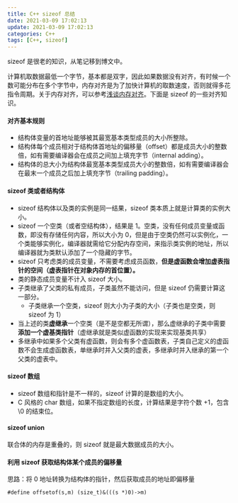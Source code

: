 ```yaml
---
title: C++ sizeof 总结
date: 2021-03-09 17:02:13
update: 2021-03-09 17:02:13
categories: C++
tags: [C++, sizeof]
---
```


sizeof 是很老的知识，从笔记移到博文中。

<!-- more -->

计算机取数据最低一个字节，基本都是双字，因此如果数据没有对齐，有时候一个数可能分布在多个字节中，内存对齐是为了加快计算机的取数速度，否则就得多花指令周期。关于内存对齐，可以参考[浅谈内存对齐](https://murphypei.github.io/blog/2020/04/memory-align.html)。下面是 sizeof 的一些对齐知识。

#### 对齐基本规则

* 结构体变量的首地址能够被其最宽基本类型成员的大小所整除。
* 结构体每个成员相对于结构体首地址的偏移量（offset）都是成员大小的整数倍，如有需要编译器会在成员之间加上填充字节（internal adding）。
* 结构体的总大小为结构体最宽基本类型成员大小的整数倍，如有需要编译器会在最末一个成员之后加上填充字节（trailing padding）。

#### sizeof 类或者结构体

* sizeof 结构体以及类的实例是同一结果，sizeof 类本质上就是计算类的实例大小。
* sizeof 一个空类（或者空结构体），结果是 1。空类，没有任何成员变量或函数，即没有存储任何内容，所以大小为 0，但是由于空类仍然可以实例化，一个类能够实例化，编译器就需给它分配内存空间，来指示类实例的地址，所以编译器就为类默认添加了一个隐藏的字节。
* sizeof 只考虑类的成员变量，不需要考虑成员函数，**但是虚函数会增加虚表指针的空间（虚表指针在对象内存的首位置）。**
* 类的静态成员变量不计入 sizeof 大小。
* 子类继承了父类的私有成员，子类虽然不能访问，但是 sizeof 仍需要计算这一部分。
    * 子类继承一个空类，sizeof 则大小为子类的大小（子类也是空类，则 sizeof 为 1）
* 当上述的类**虚继承**一个空类（是不是空都无所谓），那么虚继承的子类中需要**添加一个虚基类指针**（虚继承就是类似虚函数的实现来实现基类共享）
* 多继承中如果多个父类有虚函数，则会有多个虚函数表，子类自己定义的虚函数不会生成虚函数表，单继承时并入父类的虚表，多继承时并入继承的第一个父类的虚表中。


#### sizeof 数组

* sizeof 数组和指针是不一样的，sizeof 计算的是数组的大小。
* C 风格的 char 数组，如果不指定数组的长度，计算结果是字符个数 +1，包含 \0 的结束位。	

#### sizeof union

联合体的内存是重叠的，则 sizeof 就是最大数据成员的大小。

#### 利用 sizeof 获取结构体某个成员的偏移量

思路：将 0 地址转换为结构体的指针，然后获取成员的地址即偏移量

`#define offsetof(s,m) (size_t)&(((s *)0)->m)`
